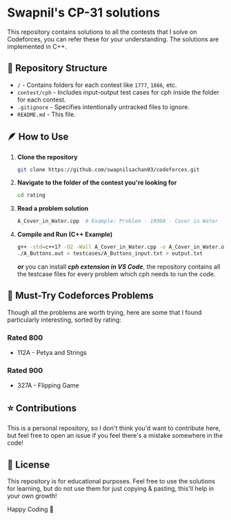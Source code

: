 # Swapnil's CP-31 solutions

This repository contains solutions to all the contests that I solve on Codeforces, you can refer these for your understanding. The solutions are implemented in C++.

## 📂 Repository Structure

- `/` - Contains folders for each contest like `1777`, `1866`, etc.
- `contest/cph` - Includes input-output test cases for cph inside the folder for each contest.
- `.gitignore` - Specifies intentionally untracked files to ignore.
- `README.md` - This file.

## 🪶 How to Use

1. **Clone the repository**
   ```sh
   git clone https://github.com/swapnilsachan03/codeforces.git
   ```
2. **Navigate to the folder of the contest you're looking for**
   ```sh
   cd rating
   ```

3. **Read a problem solution**
   ```sh
   A_Cover_in_Water.cpp  # Example: Problem - 1900A - Cover in Water
   ```

4. **Compile and Run (C++ Example)**
   ```sh
   g++ -std=c++17 -O2 -Wall A_Cover_in_Water.cpp -o A_Cover_in_Water.out
   ./A_Buttons.out < testcases/A_Buttons_input.txt > output.txt
   ```

   *__or__* you can install *__cph extension in VS Code__*, the repository contains all the testcase files for every problem which cph needs to run the code.

## 📝 Must-Try Codeforces Problems
Though all the problems are worth trying, here are some that I found particularly interesting, sorted by rating:

### **Rated 800**
- 112A - Petya and Strings

### **Rated 900**
- 327A - Flipping Game

## ⭐ Contributions
This is a personal repository, so I don't think you'd want to contribute here, but feel free to open an issue if you feel there's a mistake somewhere in the code!

## 📜 License
This repository is for educational purposes. Feel free to use the solutions for learning, but do not use them for just copying & pasting, this'll help in your own growth!

Happy Coding 🚀
